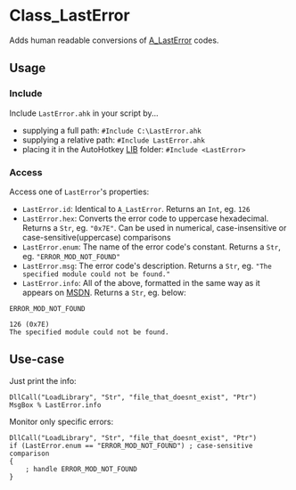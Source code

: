 # Class_LastError
Adds human readable conversions of [A_LastError](https://www.autohotkey.com/docs/commands/DllCall.htm#LastError) codes.

## Usage

### Include
Include `LastError.ahk` in your script by...

- supplying a full path: `#Include C:\LastError.ahk`
- supplying a relative path: `#Include LastError.ahk`
- placing it in the AutoHotkey [LIB](https://www.autohotkey.com/docs/Functions.htm#lib) folder: `#Include <LastError>`

### Access
Access one of `LastError`'s properties:

- `LastError.id`: Identical to `A_LastError`. Returns an `Int`, eg. `126`
- `LastError.hex`: Converts the error code to uppercase hexadecimal. Returns a `Str`, eg. `"0x7E"`. Can be used in numerical, case-insensitive or case-sensitive(uppercase) comparisons
- `LastError.enum`: The name of the error code's constant. Returns a `Str`, eg. `"ERROR_MOD_NOT_FOUND"`
- `LastError.msg`: The error code's description. Returns a `Str`, eg. `"The specified module could not be found."`
- `LastError.info`: All of the above, formatted in the same way as it appears on [MSDN](https://docs.microsoft.com/en-us/windows/desktop/debug/system-error-codes--0-499-). Returns a `Str`, eg. below:

```
ERROR_MOD_NOT_FOUND

126 (0x7E)
The specified module could not be found.
```

## Use-case

Just print the info:
```
DllCall("LoadLibrary", "Str", "file_that_doesnt_exist", "Ptr")
MsgBox % LastError.info
```

Monitor only specific errors:
```
DllCall("LoadLibrary", "Str", "file_that_doesnt_exist", "Ptr")
if (LastError.enum == "ERROR_MOD_NOT_FOUND") ; case-sensitive comparison
{
	; handle ERROR_MOD_NOT_FOUND
}
```
